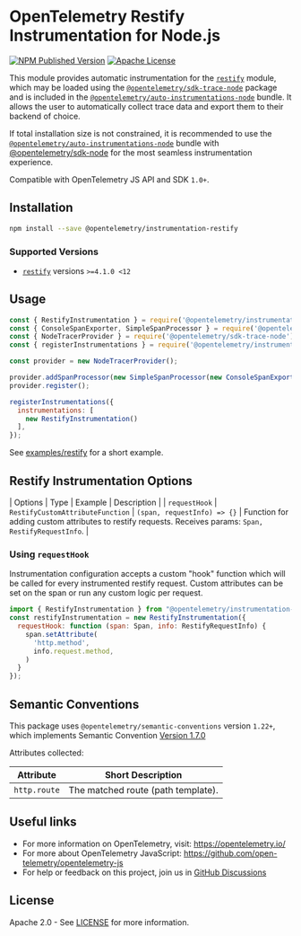 # OpenTelemetry Restify Instrumentation for Node.js

[![NPM Published Version][npm-img]][npm-url]
[![Apache License][license-image]][license-image]

This module provides automatic instrumentation for the [`restify`](https://github.com/restify/node-restify) module, which may be loaded using the [`@opentelemetry/sdk-trace-node`](https://github.com/open-telemetry/opentelemetry-js/tree/main/packages/opentelemetry-sdk-trace-node) package and is included in the [`@opentelemetry/auto-instrumentations-node`](https://www.npmjs.com/package/@opentelemetry/auto-instrumentations-node) bundle. It allows the user to automatically collect trace data and export them to their backend of choice.

If total installation size is not constrained, it is recommended to use the [`@opentelemetry/auto-instrumentations-node`](https://www.npmjs.com/package/@opentelemetry/auto-instrumentations-node) bundle with [@opentelemetry/sdk-node](`https://www.npmjs.com/package/@opentelemetry/sdk-node`) for the most seamless instrumentation experience.

Compatible with OpenTelemetry JS API and SDK `1.0+`.

## Installation

```bash
npm install --save @opentelemetry/instrumentation-restify
```

### Supported Versions

- [`restify`](https://www.npmjs.com/package/restify) versions `>=4.1.0 <12`

## Usage

```js
const { RestifyInstrumentation } = require('@opentelemetry/instrumentation-restify');
const { ConsoleSpanExporter, SimpleSpanProcessor } = require('@opentelemetry/sdk-trace-base');
const { NodeTracerProvider } = require('@opentelemetry/sdk-trace-node');
const { registerInstrumentations } = require('@opentelemetry/instrumentation');

const provider = new NodeTracerProvider();

provider.addSpanProcessor(new SimpleSpanProcessor(new ConsoleSpanExporter()));
provider.register();

registerInstrumentations({
  instrumentations: [
    new RestifyInstrumentation()
  ],
});
```

See [examples/restify](https://github.com/open-telemetry/opentelemetry-js-contrib/tree/main/examples/restify) for a short example.

## Restify Instrumentation Options

| Options | Type | Example | Description |
| `requestHook` | `RestifyCustomAttributeFunction` | `(span, requestInfo) => {}` | Function for adding custom attributes to restify requests. Receives params: `Span, RestifyRequestInfo`. |

### Using `requestHook`

Instrumentation configuration accepts a custom "hook" function which will be called for every instrumented restify request. Custom attributes can be set on the span or run any custom logic per request.

```javascript
import { RestifyInstrumentation } from "@opentelemetry/instrumentation-restify"
const restifyInstrumentation = new RestifyInstrumentation({
  requestHook: function (span: Span, info: RestifyRequestInfo) {
    span.setAttribute(
      'http.method',
      info.request.method,
    )
  }
});
```

## Semantic Conventions

This package uses `@opentelemetry/semantic-conventions` version `1.22+`, which implements Semantic Convention [Version 1.7.0](https://github.com/open-telemetry/opentelemetry-specification/blob/v1.7.0/semantic_conventions/README.md)

Attributes collected:

| Attribute    | Short Description                  |
| ------------ | ---------------------------------- |
| `http.route` | The matched route (path template). |

## Useful links

- For more information on OpenTelemetry, visit: <https://opentelemetry.io/>
- For more about OpenTelemetry JavaScript: <https://github.com/open-telemetry/opentelemetry-js>
- For help or feedback on this project, join us in [GitHub Discussions][discussions-url]

## License

Apache 2.0 - See [LICENSE][license-url] for more information.

[discussions-url]: https://github.com/open-telemetry/opentelemetry-js/discussions
[license-url]: https://github.com/open-telemetry/opentelemetry-js-contrib/blob/main/LICENSE
[license-image]: https://img.shields.io/badge/license-Apache_2.0-green.svg?style=flat
[npm-url]: https://www.npmjs.com/package/@opentelemetry/instrumentation-restify
[npm-img]: https://badge.fury.io/js/%40opentelemetry%2Finstrumentation-restify.svg

